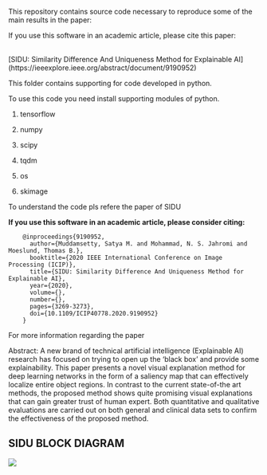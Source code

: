 This repository contains source code necessary to reproduce some of the main results in the paper:

If you use this software in an academic article, please cite this paper:

 <br>
[SIDU: Similarity Difference And Uniqueness Method for Explainable AI] (https://ieeexplore.ieee.org/abstract/document/9190952)


This folder contains supporting for code developed in python.


To use this code you need install supporting modules of python.


1. tensorflow

2. numpy

3. scipy

4. tqdm

5. os

6. skimage


To understand the code pls refere the paper of SIDU

**If you use this software in an academic article, please consider citing:**

		@inproceedings{9190952,
		  author={Muddamsetty, Satya M. and Mohammad, N. S. Jahromi and Moeslund, Thomas B.},
		  booktitle={2020 IEEE International Conference on Image Processing (ICIP)}, 
		  title={SIDU: Similarity Difference And Uniqueness Method for Explainable AI}, 
		  year={2020},
		  volume={},
		  number={},
		  pages={3269-3273},
		  doi={10.1109/ICIP40778.2020.9190952}
		}

For more information regarding the paper


Abstract:
A new brand of technical artificial intelligence (Explainable AI) research has focused on trying to open up the ‘black box’ and provide some explainability. This paper presents a novel visual explanation method for deep learning networks in the form of a saliency map that can effectively localize entire object regions. In contrast to the current state-of-the art methods, the proposed method shows quite promising visual explanations that can gain greater trust of human expert. Both quantitative and qualitative evaluations are carried out on both general and clinical data sets to confirm the effectiveness of the proposed method.


## SIDU BLOCK DIAGRAM
![](https://github.com/satyamahesh84/SIDU_XAI_CODE/blob/main/SIDU_pics/SIDU_block_diagram.jpg)
![]()
